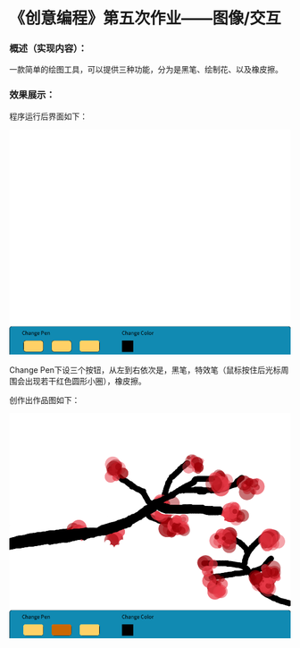 # 《创意编程》第五次作业——图像/交互

### 概述（实现内容）：

一款简单的绘图工具，可以提供三种功能，分为是黑笔、绘制花、以及橡皮擦。



### 效果展示：

程序运行后界面如下：

![image](https://github.com/hpypy666/519021910096-HuPeiYun/blob/main/%E4%BD%9C%E4%B8%9A%E6%95%88%E6%9E%9C%E5%9B%BE/homework_5_1.png?raw=true)



Change Pen下设三个按钮，从左到右依次是，黑笔，特效笔（鼠标按住后光标周围会出现若干红色圆形小圈），橡皮擦。

创作出作品图如下：

![image](https://github.com/hpypy666/519021910096-HuPeiYun/blob/main/%E4%BD%9C%E4%B8%9A%E6%95%88%E6%9E%9C%E5%9B%BE/homework_5_2.png?raw=true)



